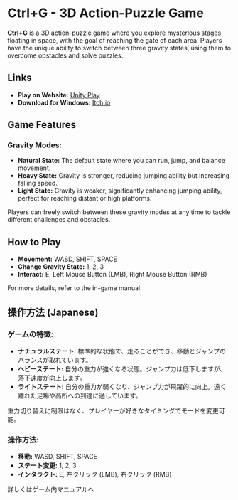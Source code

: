 # **Ctrl+G - 3D Action-Puzzle Game**

**Ctrl+G** is a 3D action-puzzle game where you explore mysterious stages floating in space, with the goal of reaching the gate of each area. Players have the unique ability to switch between three gravity states, using them to overcome obstacles and solve puzzles.

## **Links**
- **Play on Website:** [Unity Play](https://play.unity.com/en/games/e7913ec9-3018-4d65-a75a-c7e9f0880e3f/ctrlg)
- **Download for Windows:** [Itch.io](https://dyedai.itch.io/ctrlg)

## **Game Features**
### **Gravity Modes:**
- **Natural State:** The default state where you can run, jump, and balance movement.
- **Heavy State:** Gravity is stronger, reducing jumping ability but increasing falling speed.
- **Light State:** Gravity is weaker, significantly enhancing jumping ability, perfect for reaching distant or high platforms.

Players can freely switch between these gravity modes at any time to tackle different challenges and obstacles.

## **How to Play**
- **Movement:** WASD, SHIFT, SPACE
- **Change Gravity State:** 1, 2, 3
- **Interact:** E, Left Mouse Button (LMB), Right Mouse Button (RMB)

For more details, refer to the in-game manual.

## **操作方法 (Japanese)**
### **ゲームの特徴:**
- **ナチュラルステート:** 標準的な状態で、走ることができ、移動とジャンプのバランスが取れています。
- **ヘビーステート:** 自分の重力が強くなる状態。ジャンプ力は低下しますが、落下速度が向上します。
- **ライトステート:** 自分の重力が弱くなり、ジャンプ力が飛躍的に向上。遠く離れた足場や高所への到達に適しています。

重力切り替えに制限はなく、プレイヤーが好きなタイミングでモードを変更可能。

### **操作方法:**
- **移動:** WASD, SHIFT, SPACE
- **ステート変更:** 1, 2, 3
- **インタラクト:** E, 左クリック (LMB), 右クリック (RMB)

詳しくはゲーム内マニュアルへ
